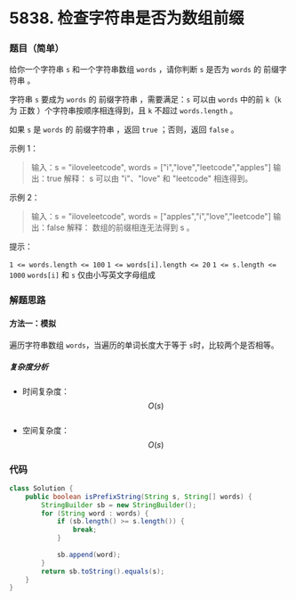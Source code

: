 # 5838. 检查字符串是否为数组前缀

### 题目（简单）

给你一个字符串 `s` 和一个字符串数组 `words` ，请你判断 `s` 是否为 `words` 的 前缀字符串 。

字符串 `s` 要成为 `words` 的 前缀字符串 ，需要满足：`s` 可以由 `words` 中的前 `k`（`k` 为 正数 ）个字符串按顺序相连得到，且 `k` 不超过 `words.length` 。

如果 `s` 是 `words` 的 前缀字符串 ，返回 `true` ；否则，返回 `false` 。

示例 1：

> 输入：s = "iloveleetcode", words = ["i","love","leetcode","apples"]
> 输出：true
> 解释：
> s 可以由 "i"、"love" 和 "leetcode" 相连得到。
>

示例 2：

> 输入：s = "iloveleetcode", words = ["apples","i","love","leetcode"]
> 输出：false
> 解释：
> 数组的前缀相连无法得到 s 。

提示：

`1 <= words.length <= 100`
`1 <= words[i].length <= 20`
`1 <= s.length <= 1000`
`words[i]` 和 `s` 仅由小写英文字母组成

### 解题思路

#### 方法一：模拟

遍历字符串数组 `words`，当遍历的单词长度大于等于 `s`时，比较两个是否相等。

##### 复杂度分析

- 时间复杂度：$$ O(s) $$​
- 空间复杂度：$$ O(s) $$

### 代码

```java
class Solution {
    public boolean isPrefixString(String s, String[] words) {
        StringBuilder sb = new StringBuilder();
        for (String word : words) {
            if (sb.length() >= s.length()) {
                break;
            }
            
            sb.append(word);
        }
        return sb.toString().equals(s);
    }
}
```

